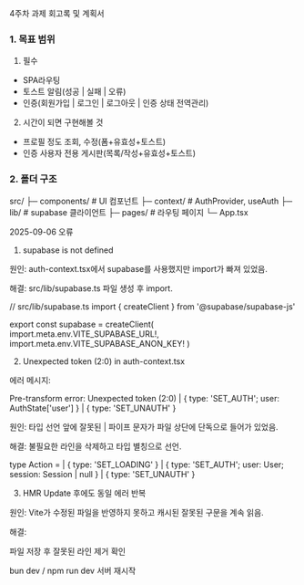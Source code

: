 4주차 과제 회고록 및 계획서

### 1. 목표 범위

1. 필수

- SPA라우팅
- 토스트 알림(성공 | 실패 | 오류)
- 인증(회원가입 | 로그인 | 로그아웃 | 인증 상태 전역관리)

2. 시간이 되면 구현해볼 것

- 프로필 정도 조회, 수정(폼+유효성+토스트)
- 인증 사용자 전용 게시판(목록/작성+유효성+토스트)

### 2. 폴더 구조

src/
├─ components/ # UI 컴포넌트
├─ context/ # AuthProvider, useAuth
├─ lib/ # supabase 클라이언트
├─ pages/ # 라우팅 페이지
└─ App.tsx

2025-09-06 오류

1. supabase is not defined

원인: auth-context.tsx에서 supabase를 사용했지만 import가 빠져 있었음.

해결: src/lib/supabase.ts 파일 생성 후 import.

// src/lib/supabase.ts
import { createClient } from '@supabase/supabase-js'

export const supabase = createClient(
import.meta.env.VITE_SUPABASE_URL!,
import.meta.env.VITE_SUPABASE_ANON_KEY!
)

2. Unexpected token (2:0) in auth-context.tsx

에러 메시지:

Pre-transform error: Unexpected token (2:0)
| { type: 'SET_AUTH'; user: AuthState['user'] }
| { type: 'SET_UNAUTH' }

원인: 타입 선언 앞에 잘못된 | 파이프 문자가 파일 상단에 단독으로 들어가 있었음.

해결: 불필요한 라인을 삭제하고 타입 별칭으로 선언.

type Action =
| { type: 'SET_LOADING' }
| { type: 'SET_AUTH'; user: User; session: Session | null }
| { type: 'SET_UNAUTH' }

3. HMR Update 후에도 동일 에러 반복

원인: Vite가 수정된 파일을 반영하지 못하고 캐시된 잘못된 구문을 계속 읽음.

해결:

파일 저장 후 잘못된 라인 제거 확인

bun dev / npm run dev 서버 재시작

<!-- 일단 여기까지만 정리  -->
